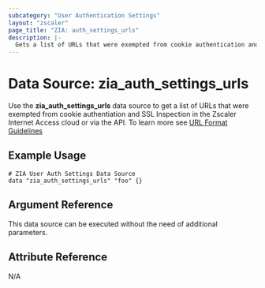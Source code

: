 ```yaml
---
subcategory: "User Authentication Settings"
layout: "zscaler"
page_title: "ZIA: auth_settings_urls"
description: |-
  Gets a list of URLs that were exempted from cookie authentication and SSL Inspection.
---
```


# Data Source: zia_auth_settings_urls

Use the **zia_auth_settings_urls** data source to get a list of URLs that were exempted from cookie authentiation and SSL Inspection in the Zscaler Internet Access cloud or via the API. To learn more see [URL Format Guidelines](https://help.zscaler.com/zia/url-format-guidelines)

## Example Usage

```hcl
# ZIA User Auth Settings Data Source
data "zia_auth_settings_urls" "foo" {}
```

## Argument Reference

This data source can be executed without the need of additional parameters.

## Attribute Reference

N/A
